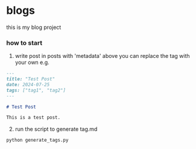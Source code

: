 # blogs
this is my blog project
### how to start
1. write post in posts with 'metadata' above
 you can replace the tag with your own
e.g. 
```markdown
---
title: "Test Post"
date: 2024-07-25
tags: ["tag1", "tag2"]
---

# Test Post

This is a test post.
```
2. run the script to generate tag.md
```shell
python generate_tags.py
```